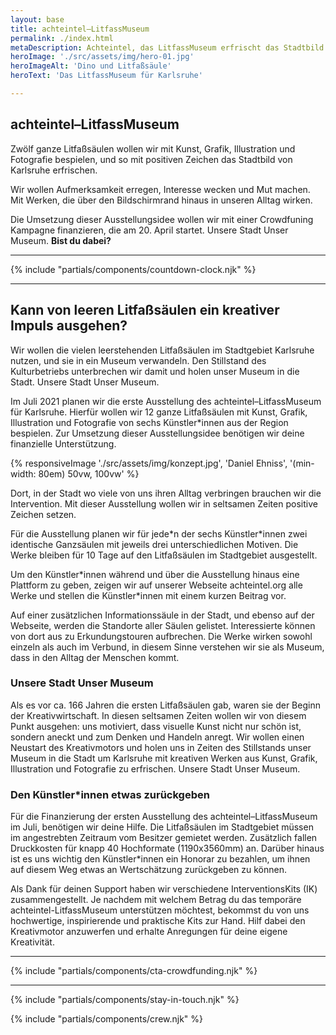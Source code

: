 ```yaml
---
layout: base
title: achteintel–LitfassMuseum
permalink: ./index.html
metaDescription: Achteintel, das LitfassMuseum erfrischt das Stadtbild von Karlsruhe mit Kunst, Grafik, Illustration und Fotografie.
heroImage: './src/assets/img/hero-01.jpg'
heroImageAlt: 'Dino und Litfaßsäule'
heroText: 'Das LitfassMuseum für Karlsruhe'

---
```


## achteintel–LitfassMuseum

Zwölf ganze Litfaßsäulen wollen wir mit Kunst, Grafik, Illustration und Fotografie bespielen, und so mit positiven Zeichen das Stadtbild von Karlsruhe erfrischen. 

Wir wollen Aufmerksamkeit erregen, Interesse wecken und Mut machen. Mit Werken, die über den Bildschirmrand hinaus in unseren Alltag wirken.

Die Umsetzung dieser Ausstellungsidee wollen wir mit einer Crowdfuning Kampagne finanzieren, die am 20. April startet. Unsere Stadt Unser Museum. **Bist du dabei?**

- - -

{% include "partials/components/countdown-clock.njk" %}

- - -

## Kann von leeren Litfaßsäulen ein kreativer Impuls ausgehen?

Wir wollen die vielen leerstehenden Litfaßsäulen im Stadtgebiet Karlsruhe nutzen, und sie in ein Museum verwandeln. Den Stillstand des Kulturbetriebs unterbrechen wir damit und holen unser Museum in die Stadt. Unsere Stadt Unser Museum.

Im Juli 2021 planen wir die erste Ausstellung des achteintel–LitfassMuseum für Karlsruhe. Hierfür wollen wir 12 ganze Litfaßsäulen mit Kunst, Grafik, Illustration und Fotografie von sechs Künstler\*innen aus der Region bespielen. Zur Umsetzung dieser Ausstellungsidee benötigen wir deine finanzielle Unterstützung.

{% responsiveImage './src/assets/img/konzept.jpg', 'Daniel Ehniss', '(min-width: 80em) 50vw, 100vw' %}

Dort, in der Stadt wo viele von uns ihren Alltag verbringen brauchen wir die Intervention. Mit dieser Ausstellung wollen wir in seltsamen Zeiten positive Zeichen setzen.

Für die Ausstellung planen wir für jede*n der sechs Künstler\*innen zwei identische Ganzsäulen mit jeweils drei unterschiedlichen Motiven. Die Werke bleiben für 10 Tage auf den Litfaßsäulen im Stadtgebiet ausgestellt.

Um den Künstler\*innen während und über die Ausstellung hinaus eine Plattform zu geben, zeigen wir auf unserer Webseite achteintel.org alle Werke und stellen die Künstler\*innen mit einem kurzen Beitrag vor.

Auf einer zusätzlichen Informationssäule in der Stadt, und ebenso auf der Webseite, werden die Standorte aller Säulen gelistet. Interessierte können von dort aus zu Erkundungstouren aufbrechen. Die Werke wirken sowohl einzeln als auch im Verbund, in diesem Sinne verstehen wir sie als Museum, dass in den Alltag der Menschen kommt.

### Unsere Stadt Unser Museum

Als es vor ca. 166 Jahren die ersten Litfaßsäulen gab, waren sie der Beginn der Kreativwirtschaft. In diesen seltsamen Zeiten wollen wir von diesem Punkt ausgehen: uns motiviert, dass visuelle Kunst nicht nur schön ist, sondern aneckt und zum Denken und Handeln anregt. Wir wollen einen Neustart des Kreativmotors und holen uns in Zeiten des Stillstands unser Museum in die Stadt um Karlsruhe mit kreativen Werken aus Kunst, Grafik, Illustration und Fotografie zu erfrischen. Unsere Stadt Unser Museum.

### Den Künstler\*innen etwas zurückgeben

Für die Finanzierung der ersten Ausstellung des achteintel–LitfassMuseum im Juli, benötigen wir deine Hilfe. Die Litfaßsäulen im Stadtgebiet müssen im angestrebten Zeitraum vom Besitzer gemietet werden. Zusätzlich fallen Druckkosten für knapp 40 Hochformate (1190x3560mm) an. Darüber hinaus ist es uns wichtig den Künstler\*innen ein Honorar zu bezahlen, um ihnen auf diesem Weg etwas an Wertschätzung zurückgeben zu können.

Als Dank für deinen Support haben wir verschiedene InterventionsKits (IK) zusammengestellt. Je nachdem mit welchem Betrag du das temporäre achteintel-LitfassMuseum unterstützen möchtest, bekommst du von uns hochwertige, inspirierende und praktische Kits zur Hand. Hilf dabei den Kreativmotor anzuwerfen und erhalte Anregungen für deine eigene Kreativität.

- - -

{% include "partials/components/cta-crowdfunding.njk" %}

- - -

{% include "partials/components/stay-in-touch.njk" %}

{% include "partials/components/crew.njk" %}
